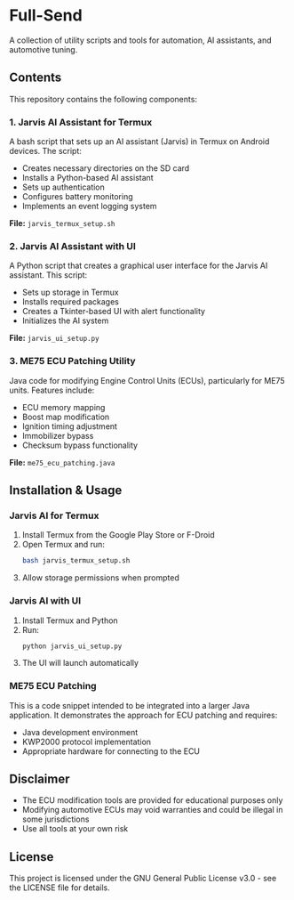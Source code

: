 # Full-Send

A collection of utility scripts and tools for automation, AI assistants, and automotive tuning.

## Contents

This repository contains the following components:

### 1. Jarvis AI Assistant for Termux

A bash script that sets up an AI assistant (Jarvis) in Termux on Android devices. The script:
- Creates necessary directories on the SD card
- Installs a Python-based AI assistant
- Sets up authentication
- Configures battery monitoring
- Implements an event logging system

**File:** `jarvis_termux_setup.sh`

### 2. Jarvis AI Assistant with UI

A Python script that creates a graphical user interface for the Jarvis AI assistant. This script:
- Sets up storage in Termux
- Installs required packages
- Creates a Tkinter-based UI with alert functionality
- Initializes the AI system

**File:** `jarvis_ui_setup.py`

### 3. ME75 ECU Patching Utility

Java code for modifying Engine Control Units (ECUs), particularly for ME75 units. Features include:
- ECU memory mapping
- Boost map modification
- Ignition timing adjustment
- Immobilizer bypass
- Checksum bypass functionality

**File:** `me75_ecu_patching.java`

## Installation & Usage

### Jarvis AI for Termux

1. Install Termux from the Google Play Store or F-Droid
2. Open Termux and run:
   ```bash
   bash jarvis_termux_setup.sh
   ```
3. Allow storage permissions when prompted

### Jarvis AI with UI

1. Install Termux and Python
2. Run:
   ```bash
   python jarvis_ui_setup.py
   ```
3. The UI will launch automatically

### ME75 ECU Patching

This is a code snippet intended to be integrated into a larger Java application. It demonstrates the approach for ECU patching and requires:
- Java development environment
- KWP2000 protocol implementation
- Appropriate hardware for connecting to the ECU

## Disclaimer

- The ECU modification tools are provided for educational purposes only
- Modifying automotive ECUs may void warranties and could be illegal in some jurisdictions
- Use all tools at your own risk

## License

This project is licensed under the GNU General Public License v3.0 - see the LICENSE file for details.